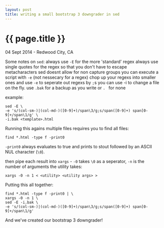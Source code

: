 ```yaml
---
layout: post
title: writing a small bootstrap 3 downgrader in sed
---
```


{{ page.title }}
================

<p class="meta">04 Sept 2014 - Redwood City, CA</p>

Some notes on `sed`:
always use `-E` for the more 'standard' regex
always use single quotes for the regex so that you don't have to escape metacharacters
sed doesnt allow for non capture groups
you can execute a script with `-e` (not nessecary for a regex)
chop up your regexs into smaller ones and use `-e` to seperate out regexs by `;`s
you can use -i to change a file on the fly. use `.bak` for a backup as you write or `. ` for none

example:

    sed -E \
    -e 's/(col-sm-)|(col-md-)([0-9]+)/span\3/g;s/span([0-9]+) span[0-9]+/span\1/g' \
    -i.bak <template>.html

Running this agains multiple files requires you to find all files:

    find *.html -type f -print0

`-print0` always evaluates to true and prints to stout followed by an ASCII NUL character (`\0`).

then pipe each result into `xargs` - `-0` takes `\0` as a seperator, `-n` is the number of arguments the utility takes:

    xargs -0 -n 1 < <utility> <utility args> >

Putting this all together:

    find *.html -type f -print0 | \
    xargs -0 -n 1 \
    sed -E -i.bak \
    -e 's/(col-sm-)|(col-md-)([0-9]+)/span\3/g;s/span([0-9]+) span[0-9]+/span\1/g'

And we've created our bootstrap 3 downgrader!
